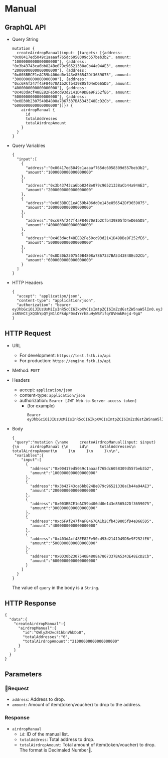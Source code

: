 
# Manual

## GraphQL API

- Query String
  ```
  mutation {
    createAirdropManual(input: {targets: [{address: "0x00417ed5049c1aaaaf765dc6058309d557beb3b2", amount: "1000000000000000000"}, {address: "0x3b43743ca6bb824Be079c96521338aCb44a94AE3", amount: "2000000000000000000"}, {address: "0x003BBCE1eAC59b406dd0e143e856542Df3659075", amount: "3000000000000000000"}, {address: "0xc6FAf247f4aF84670A1b2Cfb439805fD4eD665D5", amount: "4000000000000000000"}, {address: "0x403dAcf48EE82Fe50cd93d2141D49DBe9F252fE6", amount: "5000000000000000000"}, {address: "0x0D30b2307540B4808a7867337BA5343E48EcD2Cb", amount: "6000000000000000000"}]}) {
      airdropManual {
        id
        totalAddresses
        totalAirdropAmount
      }
    }
  }
  ```
- Query Variables

  ```
  {  
    "input":[  
      {  
        "address":"0x00417ed5049c1aaaaf765dc6058309d557beb3b2",
        "amount":"1000000000000000000"
      },
      {  
        "address":"0x3b43743ca6bb824Be079c96521338aCb44a94AE3",
        "amount":"2000000000000000000"
      },
      {  
        "address":"0x003BBCE1eAC59b406dd0e143e856542Df3659075",
        "amount":"3000000000000000000"
      },
      {  
        "address":"0xc6FAf247f4aF84670A1b2Cfb439805fD4eD665D5",
        "amount":"4000000000000000000"
      },
      {  
        "address":"0x403dAcf48EE82Fe50cd93d2141D49DBe9F252fE6",
        "amount":"5000000000000000000"
      },
      {  
        "address":"0x0D30b2307540B4808a7867337BA5343E48EcD2Cb",
        "amount":"6000000000000000000"
      }
    ]
  }
  ```
- HTTP Headers 
  ```
  {
    "accept": "application/json",
    "content-type": "application/json",
    "authorization": "bearer eyJhbGciOiJIUzUxMiIsInR5cCI6IkpXVCIsImtpZCI6ImZzdGstZW5naW5lIn0.eyJ1aWQiOiLDr1xiw73Ch8KDSFx1MDAxMcOowo5awrvCqsOAXHUwMDAywrwmIiwiaWF0IjoxNTM4NTYyODAyLCJleHAiOjE1Mzg2NDkyMDIsImF1ZCI6InVybjpmc3RrOmVuZ2luZSIsImlzcyI6InVybjpmc3RrOmVuZ2luZSIsInN1YiI6InVybjpmc3RrOmVuZ2luZTphY2Nlc3NfdG9rZW4ifQ.sGfxYe16aRx_vmvzlRps_gcyTeQD-zsR5HCtjXQ3hYpQYjN1lOFkdpF0m4Yrrh8uHyWBYifqYUVHmkRej4-9gA"
  }
  ```
## HTTP Request

- URL
  - For development: `https://test.fstk.io/api`
  - For production: `https://engine.fstk.io/api`

- Method: `POST`

- Headers
  - accept: `application/json`
  - content-type: `application/json` 
  - authorization: `Bearer [JWT Web-to-Server access token]`
    - (for example)
      ```
      Bearer eyJhbGciOiJIUzUxMiIsInR5cCI6IkpXVCIsImtpZCI6ImZzdGstZW5naW5lIn0.eyJ1aWQiOiLDr1xiw73Ch8KDSFx1MDAxMcOowo5awrvCqsOAXHUwMDAywrwmIiwiaWF0IjoxNTM4NzA5MDM2LCJleHAiOjE1Mzg3OTU0MzYsImF1ZCI6InVybjpmc3RrOmVuZ2luZSIsImlzcyI6InVybjpmc3RrOmVuZ2luZSIsInN1YiI6InVybjpmc3RrOmVuZ2luZTphY2Nlc3NfdG9rZW4ifQ.msJZ61FHIkKtjUpDs4sx1Kk1rb9vdhus3ntUDj6rHNmsygiHTgOEMQFJMtVqtWqkNgrtRgGpngq8Rf47xTT53g
      ```

- Body
  ``` 
  {  
   "query":"mutation {\name     createAirdropManual(input: $input) {\n     airdropManual {\n     id\n     totalAddresses\n     totalAirdropAmount\n     }\n     }\n     }\n\n",
   "variables":{  
      "input":[  
        {  
          "address":"0x00417ed5049c1aaaaf765dc6058309d557beb3b2",
          "amount":"1000000000000000000"
        },
        {  
          "address":"0x3b43743ca6bb824Be079c96521338aCb44a94AE3",
          "amount":"2000000000000000000"
        },
        {  
          "address":"0x003BBCE1eAC59b406dd0e143e856542Df3659075",
          "amount":"3000000000000000000"
        },
        {  
          "address":"0xc6FAf247f4aF84670A1b2Cfb439805fD4eD665D5",
          "amount":"4000000000000000000"
        },
        {  
          "address":"0x403dAcf48EE82Fe50cd93d2141D49DBe9F252fE6",
          "amount":"5000000000000000000"
        },
        {  
          "address":"0x0D30b2307540B4808a7867337BA5343E48EcD2Cb",
          "amount":"6000000000000000000"
        }
      ]
    }
  }
  ```

  The value of `query` in the body is a `String`. 
  

## HTTP Response
```
{  
  "data":{  
    "createAirdropManual":{  
      "airdropManual":{  
        "id":"QWlyZHJvcE1hbnVhbDo0",
        "totalAddresses":"6",
        "totalAirdropAmount":"21000000000000000000"
      }
    }
  }
}
```

## Parameters
### Request 
  - `address`: Address to drop.
  - `amount`: Amount of item(token/voucher) to drop to the address.

### Response
  - `airdropManual`
    - `id`: ID of the manual list.
    - `totalAddress`: Total address to drop.
    - `totalAirdropAmount`: Total amount of item(token/voucher) to drop. The format is Decimaled Number.